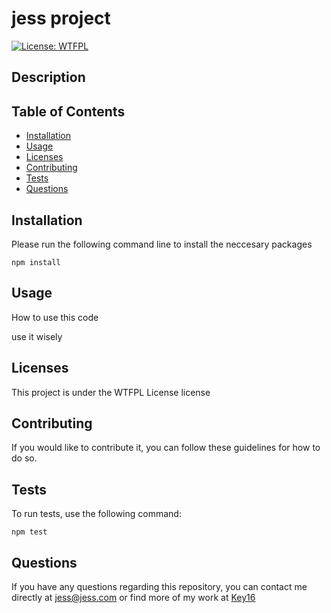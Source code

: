 # jess project

[![License: WTFPL](https://img.shields.io/badge/License-WTFPL-brightgreen.svg)](http://www.wtfpl.net/about/)
## Description

## Table of Contents

* [Installation](#installation)
* [Usage](#usage)
* [Licenses](#licenses)
* [Contributing](#contributing)
* [Tests](#tests)
* [Questions](#questions)

## Installation 
Please run the following command line to install the neccesary packages
```
npm install
```


## Usage
How to use this code

use it wisely
## Licenses
This project is under the WTFPL License license

## Contributing
If you would like to contribute it, you can follow these guidelines for how to do so.
## Tests 
To run tests, use the following command:
```
npm test
```

## Questions

If you have any questions regarding this repository, you can contact me directly at jess@jess.com or find more of my work at [Key16](https://github.com/Key16)